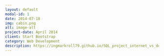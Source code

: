 ```yaml
---
layout: default
modal-id: 1
date: 2014-07-18
img: cabin.png
alt: image-alt
project-date: April 2014
client: Start Bootstrap
category: Web Development
description: https://ingmarkroll79.github.io/SQL_project_internet_vs_depression/
---
```

